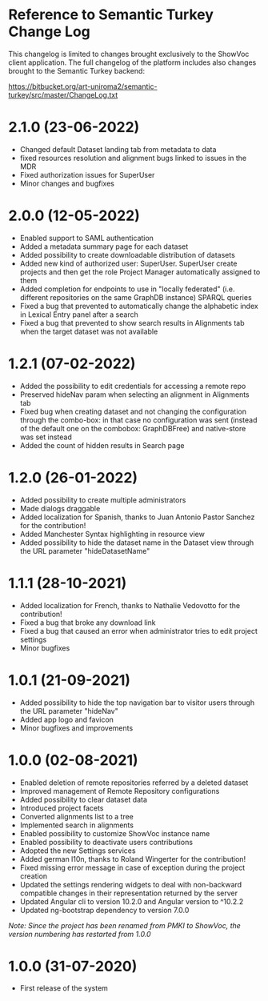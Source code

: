 # Reference to Semantic Turkey Change Log
This changelog is limited to changes brought exclusively to the ShowVoc client application.
The full changelog of the platform includes also changes brought to the Semantic Turkey backend:

https://bitbucket.org/art-uniroma2/semantic-turkey/src/master/ChangeLog.txt

# 2.1.0 (23-06-2022)
  * Changed default Dataset landing tab from metadata to data
  * fixed resources resolution and alignment bugs linked to issues in the MDR
  * Fixed authorization issues for SuperUser
  * Minor changes and bugfixes

# 2.0.0 (12-05-2022)
  * Enabled support to SAML authentication
  * Added a metadata summary page for each dataset
  * Added possibility to create downloadable distribution of datasets
  * Added new kind of authorized user: SuperUser. SuperUser create projects and then get the role Project Manager automatically assigned to them
  * Added completion for endpoints to use in "locally federated" (i.e. different repositories on the same GraphDB instance) SPARQL queries
  * Fixed a bug that prevented to automatically change the alphabetic index in Lexical Entry panel after a search
  * Fixed a bug that prevented to show search results in Alignments tab when the target dataset was not available

# 1.2.1 (07-02-2022)
  * Added the possibility to edit credentials for accessing a remote repo
  * Preserved hideNav param when selecting an alignment in Alignments tab
  * Fixed bug when creating dataset and not changing the configuration through the combo-box: in that case no configuration
    was sent (instead of the default one on the combobox: GraphDBFree) and native-store was set instead
  * Added the count of hidden results in Search page

# 1.2.0 (26-01-2022)
  * Added possibility to create multiple administrators
  * Made dialogs draggable
  * Added localization for Spanish, thanks to Juan Antonio Pastor Sanchez for the contribution!
  * Added Manchester Syntax highlighting in resource view
  * Added possibility to hide the dataset name in the Dataset view through the URL parameter "hideDatasetName"

# 1.1.1 (28-10-2021)
  * Added localization for French, thanks to Nathalie Vedovotto for the contribution!
  * Fixed a bug that broke any download link
  * Fixed a bug that caused an error when administrator tries to edit project settings
  * Minor bugfixes

# 1.0.1 (21-09-2021)
  * Added possibility to hide the top navigation bar to visitor users through the URL parameter "hideNav"
  * Added app logo and favicon
  * Minor bugfixes and improvements

# 1.0.0 (02-08-2021)
  * Enabled deletion of remote repositories referred by a deleted dataset
  * Improved management of Remote Repository configurations
  * Added possibility to clear dataset data
  * Introduced project facets
  * Converted alignments list to a tree
  * Implemented search in alignments
  * Enabled possibility to customize ShowVoc instance name
  * Enabled possibility to deactivate users contributions
  * Adopted the new Settings services
  * Added german l10n, thanks to Roland Wingerter for the contribution!
  * Fixed missing error message in case of exception during the project creation
  * Updated the settings rendering widgets to deal with non-backward compatible changes in their representation returned by the server
  * Updated Angular cli to version 10.2.0 and Angular version to ^10.2.2
  * Updated ng-bootstrap dependency to version 7.0.0

<em>Note: Since the project has been renamed from PMKI to ShowVoc, the version numbering has restarted from 1.0.0</em>

# 1.0.0 (31-07-2020)
  * First release of the system